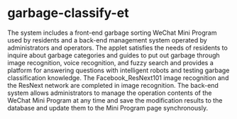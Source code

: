 # garbage-classify-et
The system includes a front-end garbage sorting WeChat Mini Program used by residents and a back-end management system operated by administrators and operators.
The applet satisfies the needs of residents to inquire about garbage categories and guides to put out garbage through image recognition, voice recognition, and fuzzy search and provides a platform for answering questions with intelligent robots and testing garbage classification knowledge. The Facebook_ResNext101 image recognition and the ResNext network are completed in image recognition. 
The back-end system allows administrators to manage the operation contents of the WeChat Mini Program at any time and save the modification results to the database and update them to the Mini Program page synchronously.
